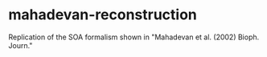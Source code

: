 # mahadevan-reconstruction
Replication of the SOA formalism shown in "Mahadevan et al. (2002) Bioph. Journ."
